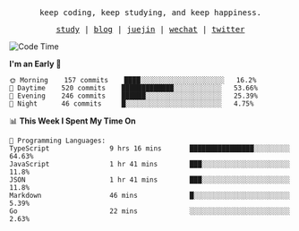 <p align="center">
  <samp>
    <span>keep coding, keep studying, and keep happiness.</span>
  </samp>
</p>

<p align="center">
  <samp>
    <a href="https://github.com/ouduidui/fe-study">study</a> |
    <a href="https://deweyou.me">blog</a>  |
    <a href="https://juejin.cn/user/4309700183594366">juejin</a> |
    <a href="https://user-images.githubusercontent.com/54696834/165071004-6509e3f2-90c3-448c-9d92-3da42b0c2021.jpeg">wechat</a> |
    <a href="https://twitter.com/ouduidui">twitter</a>
  </samp>
</p>

<!--START_SECTION:waka-->
![Code Time](http://img.shields.io/badge/Code%20Time-2%2C269%20hrs%2049%20mins-blue)

**I'm an Early 🐤** 

```text
🌞 Morning    157 commits    ████░░░░░░░░░░░░░░░░░░░░░   16.2% 
🌆 Daytime    520 commits    █████████████░░░░░░░░░░░░   53.66% 
🌃 Evening    246 commits    ██████░░░░░░░░░░░░░░░░░░░   25.39% 
🌙 Night      46 commits     █░░░░░░░░░░░░░░░░░░░░░░░░   4.75%

```


📊 **This Week I Spent My Time On** 

```text
💬 Programming Languages: 
TypeScript               9 hrs 16 mins       ████████████████░░░░░░░░░   64.63% 
JavaScript               1 hr 41 mins        ███░░░░░░░░░░░░░░░░░░░░░░   11.8% 
JSON                     1 hr 41 mins        ███░░░░░░░░░░░░░░░░░░░░░░   11.8% 
Markdown                 46 mins             █░░░░░░░░░░░░░░░░░░░░░░░░   5.39% 
Go                       22 mins             ░░░░░░░░░░░░░░░░░░░░░░░░░   2.63%

```


<!--END_SECTION:waka-->
